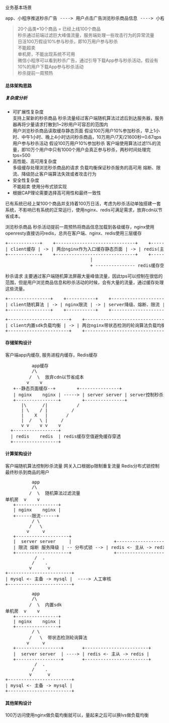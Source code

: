 
业务基本场景
<pre>
app、小程序推送秒杀广告 ----> 用户点击广告浏览秒杀商品信息 ----> 小程序端用户下载app ----> 活动开始秒杀抢购商品 ----> 后台审核 ----> 发货
</pre>

> 20个品类*10个商品 = 已经上线100个商品\
> 秒杀通过前端过滤巨大峰值流量，服务端处理一些攻击行为的异常流量\
> 日活100万假设10%参与秒杀，即10万用户参与秒杀\
> 不能超卖\
> 单机房，不能出现系统不可用\
> 微信小程序可以看到秒杀广告，通过引导下载App参与秒杀活动，假设有10%的用户下载App参与秒杀活动\
> 秒杀提前一周预热

#### 总体架构思路

##### 复杂度分析
- 可扩展性复杂度\
  支持上架新的秒杀商品 秒杀流量经过客户端随机算法过滤后到达服务器，服务器再将少量请求打散到1~2秒用户可容忍的范围内\
  用户浏览秒杀商品读取缓存静态页面 假设100万用户10%参加秒杀，早上1小时、中午1小时、晚上4小时访问秒杀商品，10万用户/7天/21600秒=0.67qps\
  用户参与秒杀活动 假设100万用户10%参加秒杀 客户端使用算法过滤1%的流量，即10万个用户中只有1000个用户会真正参与秒杀，两秒时间处理完tps=500
- 高性能、高可用复杂度\
  多级缓存处理浏览秒杀商品的请求
  负载均衡保证秒杀服务的高可用
  熔断、限流、降级防止客户端算法失效或者攻击行为
- 安全性复杂度\
  不能超卖 使用分布式锁实现
- 根据CAP理论需要选择高可用性和最终一致性

已有系统已经上架100个商品并支持着100万日活，考虑为秒杀活动单独搭建一套系统，不影响已有系统的正常运行，使用nginx、redis可满足需求，放弃cdn以节省成本。

浏览秒杀商品
秒杀活动提前一周预热将商品信息加载到各级缓存，nginx使用openresty直接访问redis，总共在客户端、nginx、redis使用三层缓存
<pre>
+------------+    +------------------------------+    +-----------------+     +--------+
| client缓存 | -> | 两台nginx作为入口缓存静态页面 | -> | redis(主备)缓存 | <-> | server |
+------------+    +------------------------------+    +-----------------+     +--------+
                                |                                                 ^
                                + --------------- redis缓存空值避免缓存穿透 ------ +
</pre>

秒杀请求
主要通过客户端随机算法屏蔽大量峰值流量，因此tps可以控制在很低的范围，但是用户浏览商品信息和秒杀活动的时候，会有大量的流量，通过缓存处理这些流量。
<pre>
+----------------+    +-----------+    +-----------------------+    +---------------+    +-------+    +----------+
| client随机算法 | -> | nginx限流 | -> | server降级、熔断、限流 | -> | redis分布式锁 | -> | mysql | -> | 人工审核 |
+----------------+    +-----------+    +-----------------------+    +---------------+    +-------+    +----------+
</pre>
<pre>
+-----------------------+    +--------------------------------------+    +-----------------------------------+    +-----------+    +-----------+
| client内置sdk负载均衡 | -> | 两台nginx带状态检测的轮询算法负载均衡 | -> | 两台server以任务分配的方式接收请求 | -> | redis主备 | -> | mysql主备 |
+-----------------------+    +--------------------------------------+    +-----------------------------------+    +-----------+    +-----------+
</pre>

#### 存储架构设计
客户端app内缓存, 服务进程内缓存，Redis缓存
<pre>
          app缓存
          /\
         /  \  放弃cdn以节省成本
        v    v
   +--静态页面缓存--+        +---------------+
   | nginx    nginx | -----> | server server | server控制秒杀活动商品信息的缓存数据同步
   +----------------+        +---------------+
      |\      /|           /
      | \    / |         /
      |    X   |       /
      |  /   \ |     /
      v v    v v    v
  +-----------------+
  | redis    redis  | redis缓存空值避免缓存穿透
  +-----------------+  
</pre>
#### 计算架构设计
客户端随机算法控制秒杀流量
网关入口根据ip限制重复流量
Redis分布式锁控制最终秒杀到商品的用户
<pre>
          app
          /\
         /  \  随机算法过滤流量
单机房  v    v
   +----------------+
   | nginx    nginx |
   +------限流------+
          / \
         /   \
        v     v
   +--------------------+
   |  server server     |                +------------------------+
   | 限流 熔断 服务降级 | -- 分布式锁 --> | redis <- 主从 -> redis |
   +--------------------+                +------------------------+
           /  .
          /    .
         v      v
+------------------------+
| mysql <- 主备 -> mysql |  ----> 人工审核
+------------------------+
</pre>
<pre>
          app
          /\
         /  \  内置sdk
单机房  v    v
   +----------------+
   | nginx    nginx |
   +----------------+        
          / \
         /   \  带状态检测轮询算法
        v     v
   +-----------------+       +------------------------+
   |  server server  | ----> | redis <- 主从 -> redis |
   +-----------------+       +------------------------+
           /  .
          /    .
         v      v
+------------------------+
| mysql <- 主备 -> mysql |  
+------------------------+
</pre>
#### 其他架构设计
100万访问使用nginx做负载均衡就可以，量起来之后可以换lvs做负载均衡
